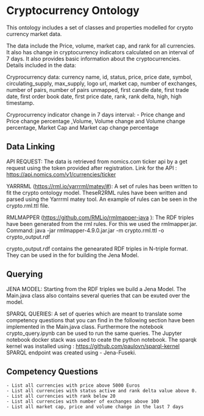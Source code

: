 # Cryptocurrency Ontology

This ontology includes a set of classes and properties modelled for crypto currency market data.

The data include the Price, volume, market cap, and rank for all currencies. It also has change in cryptocurrency indicators calculated on an interval of 7 days. It also provides basic information about the cryptocurrencies. Details included in the data:

Cryprocurrency data: currency name, id, status, price, price date, symbol, circulating_supply, max_supply, logo url, market cap, number of exchanges, number of pairs, number of pairs unmapped, first candle date, first trade date, first order book date, first price date, rank, rank delta, high, high timestamp.

Cryprocurrency indicator change in 7 days interval:
    - Price change and Price change percentage ,Volume, Volume change and Volume change percentage, Market Cap and Market cap change percentage


## Data Linking

API REQUEST: The data is retrieved from nomics.com ticker api by a get request using the token provided after registration. Link for the API : https://api.nomics.com/v1/currencies/ticker

YARRRML (https://rml.io/yarrrml/matey/#): A set of rules has been written to fit the crypto ontology model. TheseR2RML rules have been written and parsed using the Yarrrml matey tool. An example of rules can be seen in the crypto.rml.ttl file.

RMLMAPPER (https://github.com/RMLio/rmlmapper-java ): The RDF triples have been generated from the rml rules. For this we used the rmlmapper.jar.
Command: java -jar rmlmapper-4.9.0.jar.jar -m crypto.rml.ttl -o crypto_output.rdf

crypto_output.rdf contains the genearated RDF triples in N-triple format. They can be used in the for building the Jena Model.

## Querying

JENA MODEL: Starting from the RDF triples we build a Jena Model. The Main.java class also contains several queries that can be exuted over the model.

SPARQL QUERIES: A set of queries which are meant to translate some competency questions that you can find in the following section have been implemented in the Main.java class. Furthermore the notebook crypto_query.ipynb can be used to run the same queries. 
The Jupyter notebook docker stack was used to ceate the python notebook.
The sparqk kernel was installed using : https://github.com/paulovn/sparql-kernel
SPARQL endpoint was created using - Jena-Fuseki. 

## Competency Questions
    - List all currencies with price above 5000 Euros
    - List all currencies with status active and rank delta value above 0.
    - List all currencies with rank below 20
    - List all currencies with number of exchanges above 100
    - List all market cap, price and volume change in the last 7 days
